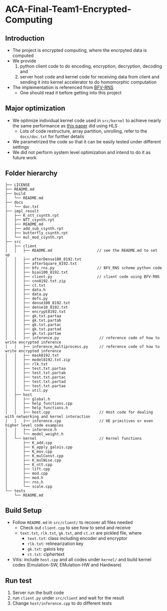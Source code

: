 # ACA-Final-Team1-Encrypted-Computing

## Introduction

- The project is encrypted computing, where the encrpyted data is computed
- We provide
	1. python client code to do encoding, encryption, decryption, decoding and 
	2. server host code and kernel code for receiving data from client and sending it into kernel accelerator to do homomorphic computation
- The implementation is referenced from [BFV-RNS](https://link.springer.com/chapter/10.1007/978-3-030-12612-4_5)
	- One should read it before getting into this project
  
## Major optimization

- We optimize individual kernel code used in `src/kernel` to achieve nearly the same performance as [this paper](https://ieeexplore.ieee.org/document/8675244) did using HLS
	- Lots of code restructure, array partition, unrolling, refer to the `docs/doc.txt` for further details
- We parametrized the code so that it can be easily tested under different settings
- We did not perform system level optimization and intend to do it as future work


## Folder hierarchy

```
├── LICENSE
├── README.md
├── build
│   └── README.md
├── docs
│   └── doc.txt
├── impl_result
│   ├── K_ntt_csynth.rpt
│   ├── NTT_csynth.rpt
│   ├── README.md
│   ├── add_sub_csynth.rpt
│   ├── butterfly_csynth.rpt
│   └── mul_mod_csynth.rpt
├── src
│   ├── client
│   │   ├── README.md                    // see the README.md to set up
│   │   ├── afterDense100_8192.txt
│   │   ├── afterSquare_8192.txt
│   │   ├── bfv_rns.py                   // BFV_RNS scheme python code
│   │   ├── bias100_8192.txt
│   │   ├── client.py                    // client code using BFV-RNS
│   │   ├── cnn8192.txt.zip
│   │   ├── ct.txt
│   │   ├── data.h
│   │   ├── data.py
│   │   ├── defs.py
│   │   ├── dense100_8192.txt
│   │   ├── dense10_8192.txt
│   │   ├── encrypt8192.txt
│   │   ├── gk.txt.partaa
│   │   ├── gk.txt.partab
│   │   ├── gk.txt.partac
│   │   ├── gk.txt.partad
│   │   ├── gk.txt.partae
│   │   ├── inference.py                  // reference code of how to write encrypted inference
│   │   ├── inference_multiprocess.py     // reference code of how to write encrypted inference
│   │   ├── mask8192.txt
│   │   ├── model8192.txt.zip
│   │   ├── rlk.txt
│   │   ├── test.txt.partaa
│   │   ├── test.txt.partab
│   │   ├── test.txt.partac
│   │   ├── test.txt.partad
│   │   ├── test.txt.partae
│   │   └── util.py
│   ├── host
│   │   ├── global.h
│   │   ├── help_functions.cpp
│   │   ├── help_functions.h
│   │   ├── host.cpp                      // Host code for dealing with networking and kernel interaction
│   │   ├── inference.cpp                 // HE primitives or even higher level code examples
│   │   ├── inference.h
│   │   └── model_weight.h
│   └── kernel                            // Kernel functions
│       ├── K_add.cpp
│       ├── K_apply_galois.cpp
│       ├── K_mov.cpp
│       ├── K_mulConst.cpp
│       ├── K_mulWise.cpp
│       ├── K_ntt.cpp
│       ├── lift.cpp
│       ├── mod.cpp
│       ├── mod.h
│       ├── rns.h
│       └── scale.cpp
└── tests
    └── README.md
```

## Build Setup

- Follow `README.md` in `src/client/` to recover all files needed
	- Check out `client.cpp` to see how to send and receive
	- `text.txt`, `rlk.txt`, `gk.txt`, and `ct.xt` are pickled file, where
		- `text.txt`: class including encoder and encryptor
		- `rlk.txt`: relinearization key
		- `gk.txt`: galois key
		- `ct.txt`: ciphertext 
- Vitis: include `host.cpp` and all codes under `kernel/` and build kernel codes (Emulation-SW, EMulation-HW and Hardware)

## Run test

1. Server run the built code
2. run `client.py` under `src/client` and wait for the result
3. Change `host/inference.cpp` to do different tests



